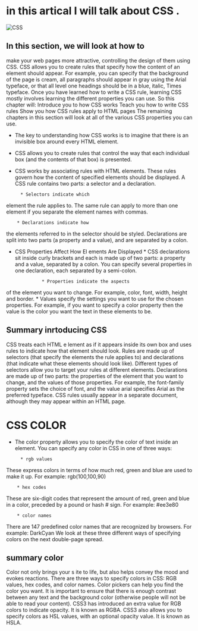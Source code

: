 # in this artical I will talk about CSS .
![CSS](https://www.tutorialrepublic.com/lib/images/css-illustration.png)

## In this section, we will look at how to
make your web pages more attractive,
controlling the design of them using CSS.
CSS allows you to create rules that specify how the content of
an element should appear. For example, you can specify that
the background of the page is cream, all paragraphs should
appear in gray using the Arial typeface, or that all level one
headings should be in a blue, italic, Times typeface.
Once you have learned how to write a CSS rule, learning CSS
mostly involves learning the different properties you can use.
So this chapter will:
Introduce you to how CSS works
Teach you how to write CSS rules
Show you how CSS rules apply to HTML pages
The remaining chapters in this section will look at all of the
various CSS properties you can use.


* The key to understanding how CSS works is to
imagine that there is an invisible box around
every HTML element.


* CSS allows you to create rules that control the
way that each individual box (and the contents
of that box) is presented.

* CSS works by associating rules with HTML elements. These rules govern
how the content of specified elements should be displayed. A CSS rule
contains two parts: a selector and a declaration.

        * Selectors indicate which
element the rule applies to.
The same rule can apply to
more than one element if you
separate the element names
with commas.

        * Declarations indicate how
the elements referred to in
the selector should be styled.
Declarations are split into two
parts (a property and a value),
and are separated by a colon.

* CSS Properties Affect
How El ements Are
Displayed 
        * CSS declarations sit inside curly brackets and each is made up of two
parts: a property and a value, separated by a colon. You can specify
several properties in one declaration, each separated by a semi-colon.

                * Properties indicate the aspects
of the element you want to
change. For example, color, font,
width, height and border.
                * Values specify the settings
you want to use for the chosen
properties. For example, if you
want to specify a color property
then the value is the color you
want the text in these elements
to be.

## Summary inrtoducing CSS

CSS treats each HTML e  lement as if it appears inside
its own box and uses rules to indicate how that
element should look.
 Rules are made up of selectors (that specify the
elements the rule applies to) and declarations (that
indicate what these elements should look like).
 Different types of selectors allow you to target your
rules at different elements.
 Declarations are made up of two parts: the properties
of the element that you want to change, and the values
of those properties. For example, the font-family
property sets the choice of font, and the value arial
specifies Arial as the preferred typeface.
 CSS rules usually appear in a separate document,
although they may appear within an HTML page.



# CSS COLOR 

* The color property allows you
to specify the color of text inside
an element. You can specify any
color in CSS in one of three ways:

        * rgb values
These express colors in terms
of how much red, green and
blue are used to make it up. For
example: rgb(100,100,90)

        * hex codes
These are six-digit codes that
represent the amount of red,
green and blue in a color,
preceded by a pound or hash #
sign. For example: #ee3e80

        * color names
There are 147 predefined color
names that are recognized
by browsers. For example:
DarkCyan
We look at these three different
ways of specifying colors on the
next double-page spread.



## summary color

Color not only brings your s  ite to life, but also helps
convey the mood and evokes reactions.
There are three ways to specify colors in CSS:
RGB values, hex codes, and color names.
Color pickers can help you find the color you want.
It is important to ensure that there is enough contrast
between any text and the background color (otherwise
people will not be able to read your content).
CSS3 has introduced an extra value for RGB colors to
indicate opacity. It is known as RGBA.
CSS3 also allows you to specify colors as HSL values,
with an optional opacity value. It is known as HSLA.






